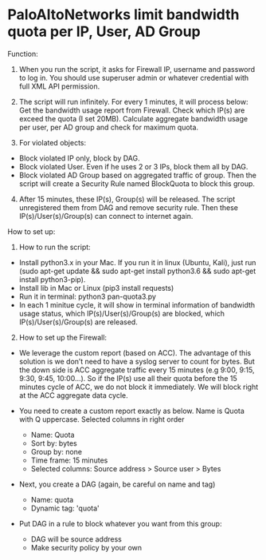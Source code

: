 # PaloAltoNetworks limit bandwidth quota per IP, User, AD Group

Function:
1. When you run the script, it asks for Firewall IP, username and password to log in. You should use superuser admin or whatever credential with full XML API permission.
2. The script will run infinitely. For every 1 minutes, it will process below:
Get the bandwidth usage report from Firewall.
Check which IP(s) are exceed the quota (I set 20MB). Calculate aggregate bandwidth usage per user, per AD group and check for maximum quota.

3. For violated objects:
- Block violated IP only, block by DAG.
- Block violated User. Even if he uses 2 or 3 IPs, block them all by DAG.
- Block violated AD Group based on aggregated traffic of group. Then the script will create a Security Rule named BlockQuota to block this group. 
 
4. After 15 minutes, these IP(s), Group(s) will be released. The script unregistered them from DAG and remove security rule. Then these IP(s)/User(s)/Group(s) can connect to internet again.


 

How to set up:
1. How to run the script:
- Install python3.x in your Mac. If you run it in linux (Ubuntu, Kali), just run (sudo apt-get update && sudo apt-get install python3.6 && sudo apt-get install python3-pip).
- Install lib in Mac or Linux (pip3 install requests)
- Run it in terminal: python3 pan-quota3.py
- In each 1 minitue cycle, it will show in terminal information of bandwidth usage status, which IP(s)/User(s)/Group(s) are blocked, which IP(s)/User(s)/Group(s) are released.

2. How to set up the Firewall:

- We leverage the custom report (based on ACC). The advantage of this solution is we don’t need to have a syslog server to count for bytes. But the down side is ACC aggregate traffic every 15 minutes (e.g 9:00, 9:15, 9:30, 9:45, 10:00…). So if the IP(s) use all their quota before the 15 minutes cycle of ACC, we do not block it immediately. We will block right at the ACC aggregate data cycle.
- You need to create a custom report exactly as below. Name is Quota with Q uppercase. Selected columns in right order
	- Name: Quota
	- Sort by: bytes
	- Group by: none
	- Time frame: 15 minutes
	- Selected columns: Source address > Source user > Bytes

 
- Next, you create a DAG (again, be careful on name and tag)
	- Name: quota
	- Dynamic tag: 'quota'
 
- Put DAG in a rule to block whatever you want from this group:
	- DAG will be source address
	- Make security policy by your own

 
 